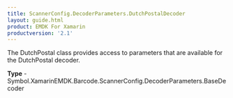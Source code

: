 ```yaml
---
title: ScannerConfig.DecoderParameters.DutchPostalDecoder
layout: guide.html 
product: EMDK For Xamarin 
productversion: '2.1' 
---
```

The DutchPostal class provides access to parameters that are available for the DutchPostal decoder.

**Type** - Symbol.XamarinEMDK.Barcode.ScannerConfig.DecoderParameters.BaseDecoder



